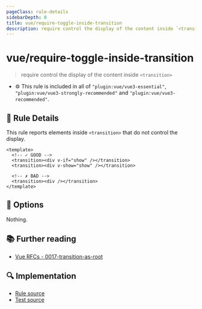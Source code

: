 ```yaml
---
pageClass: rule-details
sidebarDepth: 0
title: vue/require-toggle-inside-transition
description: require control the display of the content inside `<transition>`
---
```

# vue/require-toggle-inside-transition
> require control the display of the content inside `<transition>`

- :gear: This rule is included in all of `"plugin:vue/vue3-essential"`, `"plugin:vue/vue3-strongly-recommended"` and `"plugin:vue/vue3-recommended"`.

## :book: Rule Details

This rule reports elements inside `<transition>` that do not control the display.

<eslint-code-block :rules="{'vue/require-toggle-inside-transition': ['error']}">

```vue
<template>
  <!-- ✓ GOOD -->
  <transition><div v-if="show" /></transition>
  <transition><div v-show="show" /></transition>

  <!-- ✗ BAD -->
  <transition><div /></transition>
</template>
```

</eslint-code-block>

## :wrench: Options

Nothing.

## :books: Further reading

- [Vue RFCs - 0017-transition-as-root](https://github.com/vuejs/rfcs/blob/master/active-rfcs/0017-transition-as-root.md)

## :mag: Implementation

- [Rule source](https://github.com/vuejs/eslint-plugin-vue/blob/master/lib/rules/require-toggle-inside-transition.js)
- [Test source](https://github.com/vuejs/eslint-plugin-vue/blob/master/tests/lib/rules/require-toggle-inside-transition.js)
